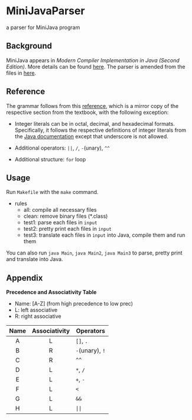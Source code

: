 # MiniJavaParser

a parser for MiniJava program

## Background

MiniJava appears in *Modern Compiler Implementation in Java (Second Edition)*. More details can be found [here](http://www.cambridge.org/resources/052182060X/MCIIJ2e/). The parser is amended from the files in [here](http://www.cambridge.org/resources/052182060X/
).

## Reference

The grammar follows from this [reference](http://www.cs.tufts.edu/~sguyer/classes/comp181-2006/minijava.html), which is a mirror copy of the respective section from the textbook, with the following exception:

* Integer literals can be in octal, decimal, and hexadecimal formats. Specifically, it follows the respective definitions of integer literals from the [Java documentation](https://docs.oracle.com/javase/specs/jls/se7/html/jls-3.html#jls-3.10.1) except that underscore is not allowed.

* Additional operators: `||`, `/`, `-`(unary), `^^`

* Additional structure: `for` loop

## Usage

Run `Makefile` with the `make` command.

* rules
  * all: compile all necessary files
  * clean: remove binary files (*.class)
  * test1: parse each files in `input`
  * test2: pretty print each files in `input`
  * test3: translate each files in `input` into Java, compile them and run them

You can also run `java Main`, `java Main2`, `java Main3` to parse, pretty print and translate into Java.

## Appendix

**Precedence and Associativity Table**

* Name: [A-Z] (from high precedence to low prec)
* L: left associative
* R: right associative

Name | Associativity | Operators
:---: | :---: | ---
A | L | `[]`, `.`
B | R | `-`(unary), `!`
C | R | `^^`
D | L | `*`, `/`
E | L | `+`, `-`
F | L | `<`
G | L | `&&`
H | L | `\|\|`
